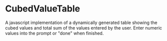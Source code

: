 # CubedValueTable
A javascript implementation of a dynamically generated table showing the cubed values and total sum of the values entered 
by the user. Enter numeric values into the prompt or "done" when finished.
